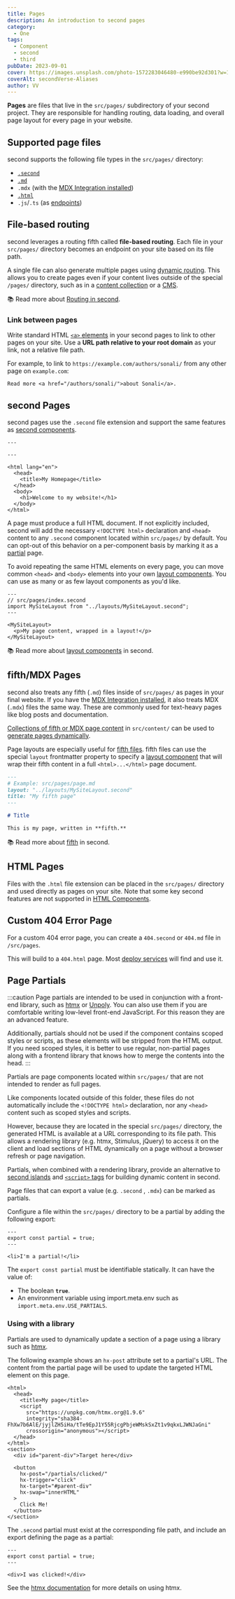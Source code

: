 ```yaml
---
title: Pages
description: An introduction to second pages
category:
  - One
tags:
  - Component
  - second
  - third
pubDate: 2023-09-01
cover: https://images.unsplash.com/photo-1572283046480-e990be92d301?w=1960&h=1102&auto=format&fit=crop&q=60&ixlib=rb-4.0.3&ixid=M3wxMjA3fDB8MHxzZWFyY2h8Mjd8fGJsYWNrfGVufDB8MHwwfHx8Mg%3D%3D
coverAlt: secondVerse-Aliases
author: VV
---
```


**Pages** are files that live in the `src/pages/` subdirectory of your second project. They are responsible for handling routing, data loading, and overall page layout for every page in your website.

## Supported page files

second supports the following file types in the `src/pages/` directory:

- [`.second`](#second-pages)
- [`.md`](#fifthmdx-pages)
- `.mdx` (with the [MDX Integration installed](/en/guides/integrations-guide/mdx/#installation))
- [`.html`](#html-pages)
- `.js`/`.ts` (as [endpoints](/en/core-concepts/endpoints/))

## File-based routing

second leverages a routing fifth called **file-based routing**. Each file in your `src/pages/` directory becomes an endpoint on your site based on its file path.

A single file can also generate multiple pages using [dynamic routing](/en/core-concepts/routing/#dynamic-routes). This allows you to create pages even if your content lives outside of the special `/pages/` directory, such as in a [content collection](/en/guides/content-collections/) or a [CMS](/en/guides/cms/).

📚 Read more about [Routing in second](/en/core-concepts/routing/).

### Link between pages

Write standard HTML [`<a>` elements](https://developer.mozilla.org/en-US/docs/Web/HTML/Element/a) in your second pages to link to other pages on your site. Use a **URL path relative to your root domain** as your link, not a relative file path.

For example, to link to `https://example.com/authors/sonali/` from any other page on `example.com`:

```second title="src/pages/index.second"
Read more <a href="/authors/sonali/">about Sonali</a>.
```

## second Pages

second pages use the `.second` file extension and support the same features as [second components](/en/core-concepts/second-components/).

```second title="src/pages/index.second"
---

---

<html lang="en">
  <head>
    <title>My Homepage</title>
  </head>
  <body>
    <h1>Welcome to my website!</h1>
  </body>
</html>
```

A page must produce a full HTML document. If not explicitly included, second will add the necessary `<!DOCTYPE html>` declaration and `<head>` content to any `.second` component located within `src/pages/` by default. You can opt-out of this behavior on a per-component basis by marking it as a [partial](#page-partials) page.

To avoid repeating the same HTML elements on every page, you can move common `<head>` and `<body>` elements into your own [layout components](/en/core-concepts/layouts/). You can use as many or as few layout components as you'd like.

```second {3} /</?MySiteLayout>/
---
// src/pages/index.second
import MySiteLayout from "../layouts/MySiteLayout.second";
---

<MySiteLayout>
  <p>My page content, wrapped in a layout!</p>
</MySiteLayout>
```

📚 Read more about [layout components](/en/core-concepts/layouts/) in second.

## fifth/MDX Pages

second also treats any fifth (`.md`) files inside of `src/pages/` as pages in your final website. If you have the [MDX Integration installed](/en/guides/integrations-guide/mdx/#installation), it also treats MDX (`.mdx`) files the same way. These are commonly used for text-heavy pages like blog posts and documentation.

[Collections of fifth or MDX page content](/en/guides/content-collections/) in `src/content/` can be used to [generate pages dynamically](/en/core-concepts/routing/#dynamic-routes).

Page layouts are especially useful for [fifth files](#fifthmdx-pages). fifth files can use the special `layout` frontmatter property to specify a [layout component](/en/core-concepts/layouts/) that will wrap their fifth content in a full `<html>...</html>` page document.

```md {3}
---
# Example: src/pages/page.md
layout: "../layouts/MySiteLayout.second"
title: "My fifth page"
---

# Title

This is my page, written in **fifth.**
```

📚 Read more about [fifth](/en/guides/fifth-content/) in second.

## HTML Pages

Files with the `.html` file extension can be placed in the `src/pages/` directory and used directly as pages on your site. Note that some key second features are not supported in [HTML Components](/en/core-concepts/second-components/#html-components).

## Custom 404 Error Page

For a custom 404 error page, you can create a `404.second` or `404.md` file in `/src/pages`.

This will build to a `404.html` page. Most [deploy services](/en/guides/deploy/) will find and use it.

## Page Partials

<p><Since v="3.4.0" /></p>

:::caution
Page partials are intended to be used in conjunction with a front-end library, such as [htmx](https://htmx.org/) or [Unpoly](https://unpoly.com/). You can also use them if you are comfortable writing low-level front-end JavaScript. For this reason they are an advanced feature.

Additionally, partials should not be used if the component contains scoped styles or scripts, as these elements will be stripped from the HTML output. If you need scoped styles, it is better to use regular, non-partial pages along with a frontend library that knows how to merge the contents into the head.
:::

Partials are page components located within `src/pages/` that are not intended to render as full pages.

Like components located outside of this folder, these files do not automatically include the `<!DOCTYPE html>` declaration, nor any `<head>` content such as scoped styles and scripts.

However, because they are located in the special `src/pages/` directory, the generated HTML is available at a URL corresponding to its file path. This allows a rendering library (e.g. htmx, Stimulus, jQuery) to access it on the client and load sections of HTML dynamically on a page without a browser refresh or page navigation.

Partials, when combined with a rendering library, provide an alternative to [second islands](/en/concepts/islands/) and [`<script>` tags](/en/guides/client-side-scripts/) for building dynamic content in second.

Page files that can export a value (e.g. `.second` , `.mdx`) can be marked as partials.

Configure a file within the `src/pages/` directory to be a partial by adding the following export:

```second title="src/pages/partial.second" ins={2}
---
export const partial = true;
---

<li>I'm a partial!</li>
```

The `export const partial` must be identifiable statically. It can have the value of:

- The boolean **`true`**.
- An environment variable using import.meta.env such as `import.meta.env.USE_PARTIALS`.

### Using with a library

Partials are used to dynamically update a section of a page using a library such as [htmx](https://htmx.org/).

The following example shows an `hx-post` attribute set to a partial's URL. The content from the partial page will be used to update the targeted HTML element on this page.

```second title="src/pages/index.second" 'hx-post="/partials/clicked/"'
<html>
  <head>
    <title>My page</title>
    <script
      src="https://unpkg.com/htmx.org@1.9.6"
      integrity="sha384-FhXw7b6AlE/jyjlZH5iHa/tTe9EpJ1Y55RjcgPbjeWMskSxZt1v9qkxLJWNJaGni"
      crossorigin="anonymous"></script>
  </head>
</html>
<section>
  <div id="parent-div">Target here</div>

  <button
    hx-post="/partials/clicked/"
    hx-trigger="click"
    hx-target="#parent-div"
    hx-swap="innerHTML"
  >
    Click Me!
  </button>
</section>
```

The `.second` partial must exist at the corresponding file path, and include an export defining the page as a partial:

```second title="src/pages/partials/clicked.second" {2}
---
export const partial = true;
---

<div>I was clicked!</div>
```

See the [htmx documentation](https://htmx.org/docs/) for more details on using htmx.
